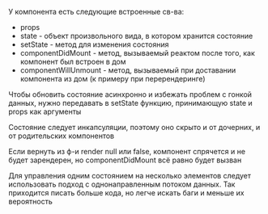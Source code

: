 У компонента есть следующие встроенные св-ва:
 - props
 - state - объект произвольного вида, в котором хранится состояние
 - setState - метод для изменения состояния
 - componentDidMount - метод, вызываемый реактом после того, как компонент был встроен в дом
 - componentWillUnmount - метод, вызываемый при доставании компонента из дом (к примеру при перерендеринге)

Чтобы обновить состояние асинхронно и избежать проблем с гонкой данных, нужно передавать в setState функцию, принимающую state и props как аргументы

Состояние следует инкапсуляции, поэтому оно скрыто и от дочерних, и от родительских компонентов

Если вернуть из ф-и render null или false, компонент спрячется и не будет зарендерен, но componentDidMount всё равно будет вызван

Для управления одним состоянием на несколько элементов следует использовать подход с однонаправленным потоком данных. Так приходится писать больше кода, но легче искать баги и меньше их вероятность
